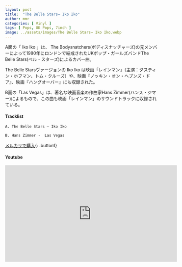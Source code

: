 ```yaml
---
layout: post
title:  "The Belle Stars– Iko Iko"
author: mmr
categories: [ Vinyl ]
tags: [ Pops, UK Pops, 7inch ]
image: ../assets/images/The Belle Stars– Iko Iko.webp
---
```


A面の「 Iko Iko 」は、 The Bodysnatchers(ボディスナッチャーズ)の元メンバーによって1980年にロンドンで結成されたUKポップ・ガールズバンドThe Belle Stars(ベル・スターズ)によるカバー曲。

The Belle Starsヴァージョンの Iko Iko は映画「レインマン」（主演：ダスティン・ホフマン、トム・クルーズ）や、映画『ノッキン・オン・ヘブンズ・ドア』、映画『ハングオーバー』にも収録された。

B面の「Las Vegas」は、著名な映画音楽の作曲家Hans Zimmer(ハンス・ジマー)によるもので、この曲も映画「レインマン」のサウンドトラックに収録されている。

#### Tracklist
```md
A. The Belle Stars – Iko Iko

B. Hans Zimmer -  Las Vegas
```

[メルカリで購入](https://jp.mercari.com/item/m71875751743?afid=6142608987){: .button1}

#### Youtube
<iframe width="560" height="315" src="https://www.youtube.com/embed/t-Tfarx8koU?si=tOv2Rqp15tOS9ftk" title="YouTube video player" frameborder="0" allow="accelerometer; autoplay; clipboard-write; encrypted-media; gyroscope; picture-in-picture; web-share" referrerpolicy="strict-origin-when-cross-origin" allowfullscreen></iframe>